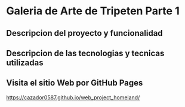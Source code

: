 # Galeria de Arte de Tripeten Parte 1

## Descripcion del proyecto y funcionalidad

## Descripcion de las tecnologias y tecnicas utilizadas

## Visita el sitio Web por GitHub Pages

https://cazador0587.github.io/web_project_homeland/
